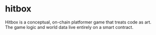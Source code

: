 # hitbox
Hitbox is a conceptual, on-chain platformer game that treats code as art. The game logic and world data live entirely on a smart contract.
